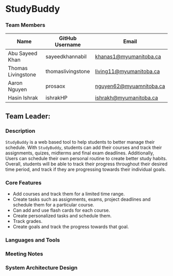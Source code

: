 #  StudyBuddy

###  Team Members

| Name | GitHub Username | Email
| --- | --- | --- |
| Abu Sayeed Khan | sayeedkhannabil| khanas1@myumanitoba.ca
| Thomas Livingstone | thomaslivingstone| living11@myumanitoba.ca
| Aaron Nguyen | prosaox| nguyen62@myuamnitoba.ca
| Hasin Ishrak | ishrakHP| ishrakh@myumanitoba.ca

##  Team Leader:


###  Description

`StudyBuddy` is a web based tool to help students to better manage their schedule. With `StudyBuddy`, students can add their courses and track their assignments, quizes, midterms and final exam deadlines. Additionally, Users can schedule their own personal routine to create better study habits. Overall, students will be able to track their progress throughout their desired time period, and track if they are progressing towards their individual goals.

### Core Features

- Add courses and track them for a limited time range.
- Create tasks such as assignments, exams, project deadlines and schedule them for a particular course.
- Can add and use flash cards for each course.
- Create personalized tasks and schedule them.
- Track grades.
- Create goals and track the progress towards that goal.

###  Languages and Tools


###  Meeting Notes


###  System Architecture Design


